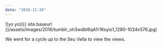 ```yaml
---
date: "2016-11-26"
---
```


![yo yo]({{ site.baseurl }}/assets/images/2016/tumblr_oh3wdbI6qA1r16syio1_1280-1024x576.jpg)

We went for a cycle up to the Seu Vella to view the views.
